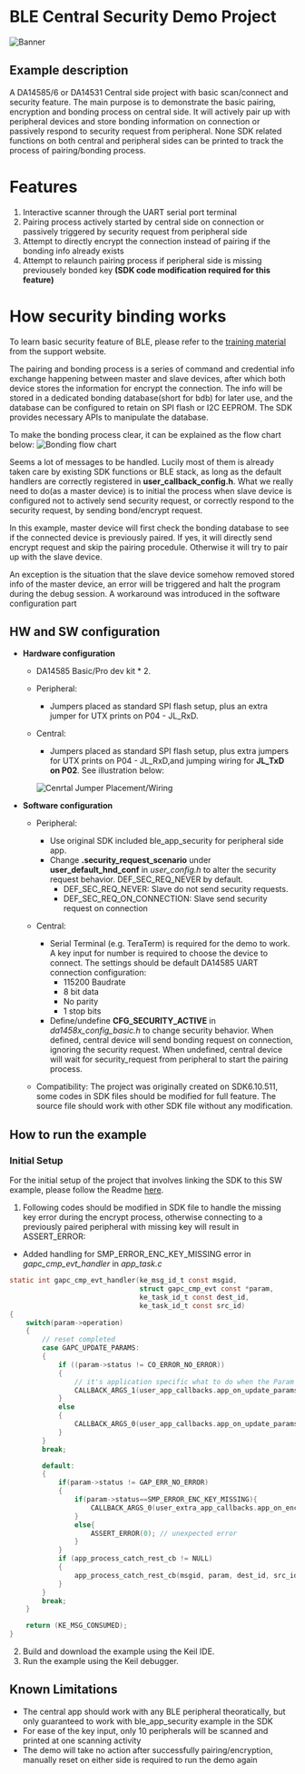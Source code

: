 # BLE Central Security Demo Project

![Banner](https://s3.eu-central-1.amazonaws.com/lpccs-docs.renesas.com/metadata/BLE_SDK6_examples/connectivity/central_Security_Demo/banner.svg?v=1)

## Example description
A DA14585/6 or DA14531 Central side project with basic scan/connect and security feature. The main purpose is to demonstrate the basic pairing, encryption and bonding process on central side.
It will actively pair up with peripheral devices and store bonding information on connection or passively respond to security request from peripheral. None SDK related functions on both central and peripheral sides can be printed to track the process of pairing/bonding process.

# Features
1. Interactive scanner through the UART serial port terminal
2. Pairing process actively started by central side on connection or passively triggered by security request from peripheral side
3. Attempt to directly encrypt the connection instead of pairing if the bonding info already exists
4. Attempt to relaunch pairing process if peripheral side is missing previousely bonded key **(SDK code modification required for this feature)**

# How security binding works
To learn basic security feature of BLE, please refer to the [training material](https://support.dialog-semiconductor.com/resource/tutorial-5-ble-security-examplev12 "BLE Security Tutorial") from the support website.

The pairing and bonding process is a series of command and credential info exchange happening between master and slave devices, after which both device stores the information for encrypt the connection. The info will be stored in a dedicated bonding database(short for bdb) for later use, and the database can be configured to retain on SPI flash or I2C EEPROM. The SDK provides necessary APIs to manipulate the database.

To make the bonding process clear, it can be explained as the flow chart below:
![Bonding flow chart](assets/flow_chart.png)

Seems a lot of messages to be handled. Lucily most of them is already taken care by existing SDK functions or BLE stack, as long as the default handlers are correctly registered in **user_callback_config.h**. What we really need to do(as a master device) is to initial the process when slave device is configured not to actively send security request, or correctly respond to the security request, by sending bond/encrypt request.

In this example, master device will first check the bonding database to see if the connected device is previously paired. If yes, it will directly send encrypt request and skip the pairing procedule. Otherwise it will try to pair up with the slave device.

An exception is the situation that the slave device somehow removed stored info of the master device, an error will be triggered and halt the program during the debug session. A workaround was introduced in the software configuration part

## HW and SW configuration
* **Hardware configuration**
	- DA14585 Basic/Pro dev kit * 2.

	* Peripheral: 
		- Jumpers placed as standard SPI flash setup, plus an extra jumper for UTX prints on P04 - JL_RxD.

	* Central:
		- Jumpers placed as standard SPI flash setup, plus extra jumpers for UTX prints on P04 - JL_RxD,and jumping wiring for **JL_TxD on P02**. See illustration below:
        
        ![Cenrtal Jumper Placement/Wiring](assets/Board_setup.png)

* **Software configuration**
	* Peripheral:
		- Use original SDK included ble_app_security for peripheral side app.
		- Change **.security_request_scenario** under **user_default_hnd_conf** in *user_config.h* to alter the security request behavior. DEF_SEC_REQ_NEVER by default.
            - DEF_SEC_REQ_NEVER: Slave do not send security requests.
            - DEF_SEC_REQ_ON_CONNECTION: Slave send security request on connection

	* Central:
		- Serial Terminal (e.g. TeraTerm) is required for the demo to work. A key input for number is required to choose the device to connect. The settings should be default DA14585 UART connection configuration:
            - 115200 Baudrate
            - 8 bit data
            - No parity
            - 1 stop bits
		- Define/undefine **CFG_SECURITY_ACTIVE** in *da1458x_config_basic.h* to change security behavior. When defined, central device will send bonding request on connection, ignoring the security request. When undefined, central device will wait for security_request from peripheral to start the pairing process.

	* Compatibility:
The project was originally created on SDK6.10.511, some codes in SDK files should be modified for full feature.
The source file should work with other SDK file without any modification.


## How to run the example

### Initial Setup

For the initial setup of the project that involves linking the SDK to this SW example, please follow the Readme [here](../../Readme.md).

1. Following codes should be modified in SDK file to handle the missing key error during the encrypt process, otherwise connecting to a previously paired peripheral with missing key will result in ASSERT_ERROR:
- Added handling for SMP_ERROR_ENC_KEY_MISSING error in *gapc_cmp_evt_handler* in *app_task.c*
``` C
static int gapc_cmp_evt_handler(ke_msg_id_t const msgid,
                                struct gapc_cmp_evt const *param,
                                ke_task_id_t const dest_id,
                                ke_task_id_t const src_id)
{
    switch(param->operation)
    {
        // reset completed
        case GAPC_UPDATE_PARAMS:
        {
            if ((param->status != CO_ERROR_NO_ERROR))
            {
                // it's application specific what to do when the Param Upd request is rejected
                CALLBACK_ARGS_1(user_app_callbacks.app_on_update_params_rejected, param->status)
            }
            else
            {
                CALLBACK_ARGS_0(user_app_callbacks.app_on_update_params_complete)
            }
        }
        break;

        default:
        {
            if(param->status != GAP_ERR_NO_ERROR)
            {
                if(param->status==SMP_ERROR_ENC_KEY_MISSING){
                    CALLBACK_ARGS_0(user_extra_app_callbacks.app_on_encrypt_key_missing)
                }
                else{
                    ASSERT_ERROR(0); // unexpected error
                }
            }
            if (app_process_catch_rest_cb != NULL)
            {
                app_process_catch_rest_cb(msgid, param, dest_id, src_id);
            }
        }
        break;
    }

    return (KE_MSG_CONSUMED);
}
```

2.  Build and download the example using the Keil IDE. 
3.  Run the example using the Keil debugger.

## Known Limitations


- The central app should work with any BLE peripheral theoratically, but only guaranteed to work with ble_app_security example in the SDK
- For ease of the key input, only 10 peripherals will be scanned and printed at one scanning activity
- The demo will take no action after successfully pairing/encryption, manually reset on either side is required to run the demo again

